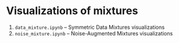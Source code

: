 # Visualizations of mixtures

1. `data_mixture.ipynb` – Symmetric Data Mixtures visualizations
2. `noise_mixture.ipynb` – Noise-Augmented Mixtures visualizations